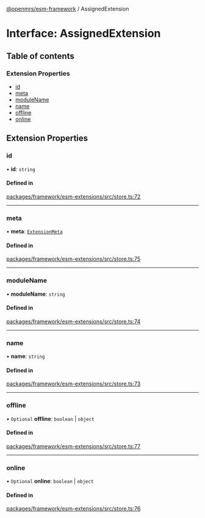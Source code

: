 [@openmrs/esm-framework](../API.md) / AssignedExtension

# Interface: AssignedExtension

## Table of contents

### Extension Properties

- [id](AssignedExtension.md#id)
- [meta](AssignedExtension.md#meta)
- [moduleName](AssignedExtension.md#modulename)
- [name](AssignedExtension.md#name)
- [offline](AssignedExtension.md#offline)
- [online](AssignedExtension.md#online)

## Extension Properties

### id

• **id**: `string`

#### Defined in

[packages/framework/esm-extensions/src/store.ts:72](https://github.com/openmrs/openmrs-esm-core/blob/master/packages/framework/esm-extensions/src/store.ts#L72)

___

### meta

• **meta**: [`ExtensionMeta`](ExtensionMeta.md)

#### Defined in

[packages/framework/esm-extensions/src/store.ts:75](https://github.com/openmrs/openmrs-esm-core/blob/master/packages/framework/esm-extensions/src/store.ts#L75)

___

### moduleName

• **moduleName**: `string`

#### Defined in

[packages/framework/esm-extensions/src/store.ts:74](https://github.com/openmrs/openmrs-esm-core/blob/master/packages/framework/esm-extensions/src/store.ts#L74)

___

### name

• **name**: `string`

#### Defined in

[packages/framework/esm-extensions/src/store.ts:73](https://github.com/openmrs/openmrs-esm-core/blob/master/packages/framework/esm-extensions/src/store.ts#L73)

___

### offline

• `Optional` **offline**: `boolean` \| `object`

#### Defined in

[packages/framework/esm-extensions/src/store.ts:77](https://github.com/openmrs/openmrs-esm-core/blob/master/packages/framework/esm-extensions/src/store.ts#L77)

___

### online

• `Optional` **online**: `boolean` \| `object`

#### Defined in

[packages/framework/esm-extensions/src/store.ts:76](https://github.com/openmrs/openmrs-esm-core/blob/master/packages/framework/esm-extensions/src/store.ts#L76)
